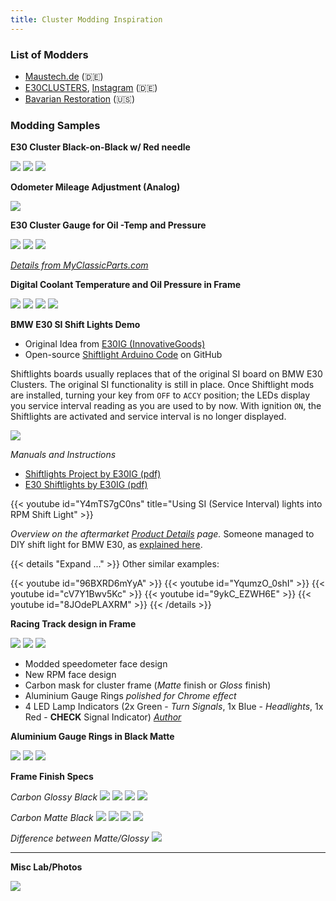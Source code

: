 ```yaml
---
title: Cluster Modding Inspiration
---
```


### List of Modders

* [Maustech.de](https://www.maustech.de) (🇩🇪)
* [E30CLUSTERS](https://e30clusters.com), [Instagram](https://www.instagram.com/e30.clusters/) (🇩🇪)
* [Bavarian Restoration](http://www.bavrest.com/instrument-clusters.html) (🇺🇸)

### Modding Samples

**E30 Cluster Black-on-Black w/ Red needle**

![](https://scontent.fsjj1-1.fna.fbcdn.net/v/t39.30808-6/281469013_538223974619646_4669016080962491329_n.jpg?_nc_cat=101&ccb=1-7&_nc_sid=a26aad&_nc_ohc=ce4rRM-xD6oAX97ddXC&_nc_ht=scontent.fsjj1-1.fna&oh=00_AfA6ADF9FvyohLHbyBDq5VDJT8ijGbT_bCnkv3II_PaPRw&oe=64CC1CB3)
![](https://scontent.fsjj1-1.fna.fbcdn.net/v/t39.30808-6/271912709_463456918763019_584574860117610081_n.jpg?_nc_cat=108&ccb=1-7&_nc_sid=a26aad&_nc_ohc=7dN2pfVkSbwAX9n0bR3&_nc_ht=scontent.fsjj1-1.fna&oh=00_AfA0t_fAy7eX-m0cfzIcosDqzUqOIvl-Do3Q0iOd3Y84lQ&oe=64CB2394)
![](https://scontent.fsjj1-1.fna.fbcdn.net/v/t39.30808-6/243164491_395231712252207_89721587399364217_n.jpg?_nc_cat=108&ccb=1-7&_nc_sid=a26aad&_nc_ohc=RMCEDaSFmY0AX-K_YSY&_nc_ht=scontent.fsjj1-1.fna&oh=00_AfDhkJ0yM1tm88wUJJ-XOgrBhNeFz-0Myi88k2bgs-2QdA&oe=64CB3576)

**Odometer Mileage Adjustment (Analog)**

![](https://scontent.fsjj1-1.fna.fbcdn.net/v/t1.6435-9/106353136_103316931443688_243338941728147259_n.jpg?_nc_cat=101&ccb=1-7&_nc_sid=cdbe9c&_nc_ohc=3o8mOdvkrvAAX-aP7At&_nc_ht=scontent.fsjj1-1.fna&oh=00_AfDnR7n7E_Y0ttz0OVxssEP-UysXyhO-tQxcY1ASsjPWig&oe=64EE54E0)

**E30 Cluster Gauge for Oil -Temp and Pressure**

![](https://www.myclassicparts.com/wp-content/uploads/2021/11/Cluster-Gauge-for-Oil-Temp-and-Pressure-BMW-E30-2-versions1.jpg)
![](https://www.myclassicparts.com/wp-content/uploads/2021/11/Cluster-Gauge-for-Oil-Temp-and-Pressure-BMW-E30-2-versions5-1-rotated.jpg)
![](https://www.myclassicparts.com/wp-content/uploads/2021/11/Cluster-Gauge-for-Oil-Temp-and-Pressure-BMW-E30-2-versions3.jpg)

*[Details from MyClassicParts.com](https://www.myclassicparts.com/product/bmw-e30-cluster-gauge-for-oil-temp-and-pressure-2-versions/)*

**Digital Coolant Temperature and Oil Pressure in Frame**

![](https://e30clusters.com/wp-content/uploads/2023/04/3-8.jpg)
![](https://e30clusters.com/wp-content/uploads/2023/04/1-15.jpg)
![](https://e30clusters.com/wp-content/uploads/2023/04/4-8.jpg)
![](https://e30clusters.com/wp-content/uploads/2023/04/5-7.jpg)

**BMW E30 SI Shift Lights Demo**

* Original Idea from [E30IG (InnovativeGoods)](https://www.e30ig.com/#1thing)
* Open-source [Shiftlight Arduino Code](https://github.com/robbyenglish/BMW-E30-Arduino-SI-shift-light) on GitHub

Shiftlights boards usually replaces that of the original SI board on BMW E30 Clusters. The original SI functionality is still in place. Once Shiftlight mods are installed, turning your key from `OFF` to `ACCY` position; the LEDs display you service interval reading as you are used to by now. With ignition `ON`, the Shiftlights are activated and service interval is no longer displayed.

![](https://i.imgur.com/sCDMte1.jpg)

*Manuals and Instructions*

- [Shiftlights Project by E30IG (pdf)](https://www.e30ig.com/Installation%20instructions%20and%20operating%20manual_v2.pdf)
- [E30 Shiftlights by E30IG (pdf)](https://www.e30ig.com/Installation%20instructions%20and%20operating%20manual_v3.pdf)

{{< youtube id="Y4mTS7gC0ns" title="Using SI (Service Interval) lights into RPM Shift Light" >}}

*Overview on the aftermarket [Product Details](https://www.myclassicparts.com/product/bmw-e30-si-board-shift-lights/) page.* Someone managed to DIY shift light for BMW E30, as [explained here](https://www.motortraders.net/posts/1400-low-cost-shift-light-for-bmw-e30).

{{< details "Expand ..." >}}
Other similar examples:

{{< youtube id="96BXRD6mYyA" >}}
{{< youtube id="YqumzO_0shI" >}}
{{< youtube id="cV7Y1Bwv5Kc" >}}
{{< youtube id="9ykC_EZWH6E" >}}
{{< youtube id="8JOdePLAXRM" >}}
{{< /details >}}

**Racing Track design in Frame**

![](https://e30clusters.com/wp-content/uploads/2023/04/1-14.jpg)
![](https://e30clusters.com/wp-content/uploads/2023/04/3-7.jpg)
![](https://e30clusters.com/wp-content/uploads/2023/04/5-6.jpg)

- Modded speedometer face design
- New RPM face design
- Carbon mask for cluster frame (*Matte* finish or *Gloss* finish)
- Aluminium Gauge Rings *polished for Chrome effect*
- 4 LED Lamp Indicators (2x Green - *Turn Signals*, 1x Blue - *Headlights*, 1x Red - **CHECK** Signal Indicator)
*[Author](https://e30clusters.com/product/conversion-set-6-track-look-chrome/)*

**Aluminium Gauge Rings in Black Matte**

![](https://e30clusters.com/wp-content/uploads/2023/04/1-9.jpg)
![](https://e30clusters.com/wp-content/uploads/2023/04/3-2.jpg)
![](https://e30clusters.com/wp-content/uploads/2023/04/4-2.jpg)

**Frame Finish Specs**

*Carbon Glossy Black*
![](https://e30clusters.com/wp-content/uploads/2023/04/1.jpg)
![](https://e30clusters.com/wp-content/uploads/2023/04/4.jpg)
![](https://e30clusters.com/wp-content/uploads/2023/04/3.jpg)
![](https://e30clusters.com/wp-content/uploads/2023/04/1680366498054.jpg)

*Carbon Matte Black*
![](https://e30clusters.com/wp-content/uploads/2023/04/1-1-600x501.jpg)
![](https://e30clusters.com/wp-content/uploads/2023/04/2-1-600x501.jpg)
![](https://e30clusters.com/wp-content/uploads/2023/04/3-1-600x501.jpg)
![](https://e30clusters.com/wp-content/uploads/2023/04/1680366216639.jpg)

*Difference between Matte/Glossy*
![](https://e30clusters.com/wp-content/uploads/2023/04/5A.jpg)

---

**Misc Lab/Photos**

![](https://scontent.fsjj1-1.fna.fbcdn.net/v/t1.6435-9/105526872_103207981454583_5620491625786542820_n.jpg?_nc_cat=103&ccb=1-7&_nc_sid=cdbe9c&_nc_ohc=CNK7mSjDfvcAX-V6op1&_nc_ht=scontent.fsjj1-1.fna&oh=00_AfAkzIbrtiw4vb7FCMS7mro9cQJUlU5KZ_5HBZg7So6w8g&oe=64EE602B)